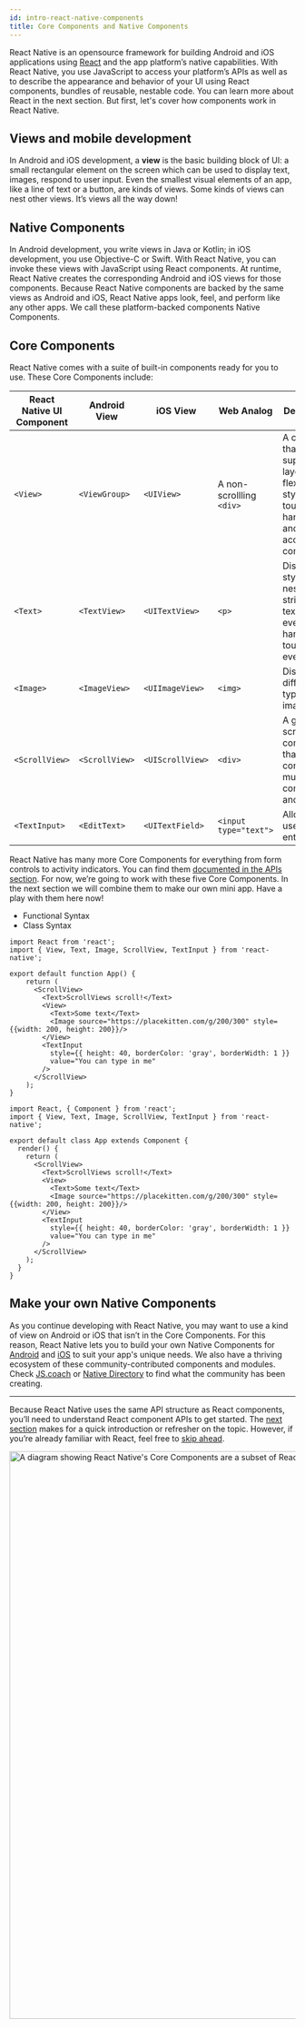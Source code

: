 ```yaml
---
id: intro-react-native-components
title: Core Components and Native Components
---
```


React Native is an opensource framework for building Android and iOS applications using [React](https://reactjs.org/) and the app platform’s native capabilities. With React Native, you use JavaScript to access your platform’s APIs as well as to describe the appearance and behavior of your UI using React components, bundles of reusable, nestable code. You can learn more about React in the next section. But first, let's cover how components work in React Native.

## Views and mobile development

In Android and iOS development, a **view** is the basic building block of UI: a small rectangular element on the screen which can be used to display text, images, respond to user input. Even the smallest visual elements of an app, like a line of text or a button, are kinds of views. Some kinds of views can nest other views. It’s views all the way down!

## Native Components

In Android development, you write views in Java or Kotlin; in iOS development, you use Objective-C or Swift. With React Native, you can invoke these views with JavaScript using React components. At runtime, React Native creates the corresponding Android and iOS views for those components. Because React Native components are backed by the same views as Android and iOS, React Native apps look, feel, and perform like any other apps. We call these platform-backed components Native Components.

## Core Components

React Native comes with a suite of built-in components ready for you to use. These Core Components include:

| React Native UI Component | Android View   | iOS View         | Web Analog               | Description                                                                                           |
| ------------------------- | -------------- | ---------------- | ------------------------ | ----------------------------------------------------------------------------------------------------- |
| `<View>`                  | `<ViewGroup>`  | `<UIView>`       | A non-scrollling `<div>` | A container that supports layout with flexbox, style, some touch handling, and accessibility controls |
| `<Text>`                  | `<TextView>`   | `<UITextView>`   | `<p>`                    | Displays, styles, and nests strings of text and even handles touch events                             |
| `<Image>`                 | `<ImageView>`  | `<UIImageView>`  | `<img>`                  | Displays different types of images                                                                    |
| `<ScrollView>`            | `<ScrollView>` | `<UIScrollView>` | `<div>`                  | A generic scrolling container that can contain multiple components and views                          |
| `<TextInput>`             | `<EditText>`   | `<UITextField>`  | `<input type="text">`    | Allows the user to enter text                                                                         |

React Native has many more Core Components for everything from form controls to activity indicators. You can find them [documented in the APIs section](components-and-apis). For now, we’re going to work with these five Core Components. In the next section we will combine them to make our own mini app. Have a play with them here now!

<div class="toggler">
  <ul role="tablist" id="toggle-syntax">
    <li id="functional" class="button-functional" aria-selected="false" role="tab" tabindex="0" aria-controls="functionaltab" onclick="displayTab('syntax', 'functional')">
      Functional Syntax
    </li>
    <li id="classical" class="button-classical" aria-selected="false" role="tab" tabindex="0" aria-controls="classicaltab" onclick="displayTab('syntax', 'classical')">
      Class Syntax
    </li>
  </ul>
</div>

<block class="functional" />

```SnackPlayer name=Hello%20World
import React from 'react';
import { View, Text, Image, ScrollView, TextInput } from 'react-native';

export default function App() {
    return (
      <ScrollView>
        <Text>ScrollViews scroll!</Text>
        <View>
          <Text>Some text</Text>
          <Image source="https://placekitten.com/g/200/300" style={{width: 200, height: 200}}/>
        </View>
        <TextInput
          style={{ height: 40, borderColor: 'gray', borderWidth: 1 }}
          value="You can type in me"
        />
      </ScrollView>
    );
}
```

<block class="classical" />

```SnackPlayer name=Hello%20World
import React, { Component } from 'react';
import { View, Text, Image, ScrollView, TextInput } from 'react-native';

export default class App extends Component {
  render() {
    return (
      <ScrollView>
        <Text>ScrollViews scroll!</Text>
        <View>
          <Text>Some text</Text>
          <Image source="https://placekitten.com/g/200/300" style={{width: 200, height: 200}}/>
        </View>
        <TextInput
          style={{ height: 40, borderColor: 'gray', borderWidth: 1 }}
          value="You can type in me"
        />
      </ScrollView>
    );
  }
}

```

<block class="classical functional" />

## Make your own Native Components

As you continue developing with React Native, you may want to use a kind of view on Android or iOS that isn’t in the Core Components. For this reason, React Native lets you to build your own Native Components for [Android](native-components-android.md) and [iOS](native-components-ios.md) to suit your app's unique needs. We also have a thriving ecosystem of these community-contributed components and modules. Check [JS.coach](https://js.coach/react-native) or [Native Directory](https://www.native.directory/) to find what the community has been creating.

---

Because React Native uses the same API structure as React components, you’ll need to understand React component APIs to get started. The [next section](intro-react) makes for a quick introduction or refresher on the topic. However, if you’re already familiar with React, feel free to [skip ahead](handling-text-input).

<img src="/react-native/img/react-native-components.png" srcset="/react-native/img/react-native-components2x.png 2x" width="1000" alt="A diagram showing React Native's Core Components are a subset of React Components that ship with React Native.">
